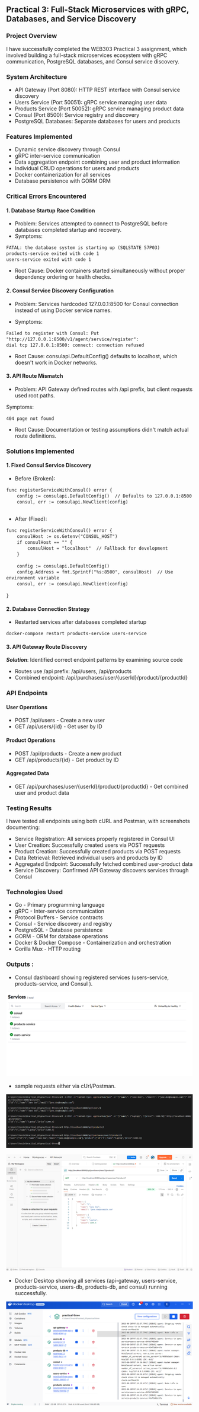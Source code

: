 ## Practical 3: Full-Stack Microservices with gRPC, Databases, and Service Discovery


### Project Overview
I have successfully completed the WEB303 Practical 3 assignment, which involved building a full-stack microservices ecosystem with gRPC communication, PostgreSQL databases, and Consul service discovery.


### System Architecture

 - API Gateway (Port 8080): HTTP REST interface with Consul service discovery
- Users Service (Port 50051): gRPC service managing user data
- Products Service (Port 50052): gRPC service managing product data
- Consul (Port 8500): Service registry and discovery
- PostgreSQL Databases: Separate databases for users and products



### Features Implemented

- Dynamic service discovery through Consul
- gRPC inter-service communication
- Data aggregation endpoint combining user and product information
- Individual CRUD operations for users and products
- Docker containerization for all services
- Database persistence with GORM ORM

### Critical Errors Encountered

#### 1. Database Startup Race Condition
- Problem: Services attempted to connect to PostgreSQL before databases completed startup and recovery.
- Symptoms:
```
FATAL: the database system is starting up (SQLSTATE 57P03)
products-service exited with code 1
users-service exited with code 1

```
- Root Cause: Docker containers started simultaneously without proper dependency ordering or health checks.

#### 2. Consul Service Discovery Configuration

- Problem: Services hardcoded 127.0.0.1:8500 for Consul connection instead of using Docker service names.

- Symptoms:
```
Failed to register with Consul: Put "http://127.0.0.1:8500/v1/agent/service/register": 
dial tcp 127.0.0.1:8500: connect: connection refused
```

- Root Cause: consulapi.DefaultConfig() defaults to localhost, which doesn't work in Docker networks.

####  3. API Route Mismatch
- Problem: API Gateway defined routes with /api prefix, but client requests used root paths.

Symptoms:
```
404 page not found

```

- Root Cause: Documentation or testing assumptions didn't match actual route definitions.

### Solutions Implemented
#### 1. Fixed Consul Service Discovery
- Before (Broken):

```
func registerServiceWithConsul() error {
    config := consulapi.DefaultConfig()  // Defaults to 127.0.0.1:8500
    consul, err := consulapi.NewClient(config)
    
```

- After (Fixed):
```
func registerServiceWithConsul() error {
    consulHost := os.Getenv("CONSUL_HOST")
    if consulHost == "" {
        consulHost = "localhost"  // Fallback for development
    }
    
    config := consulapi.DefaultConfig()
    config.Address = fmt.Sprintf("%s:8500", consulHost)  // Use environment variable
    consul, err := consulapi.NewClient(config)
    
}
```
#### 2. Database Connection Strategy
- Restarted services after databases completed startup

```
docker-compose restart products-service users-service
```

#### 3. API Gateway Route Discovery
***Solution***: Identified correct endpoint patterns by examining source code

- Routes use /api prefix: /api/users, /api/products
- Combined endpoint: /api/purchases/user/{userId}/product/{productId}





### API Endpoints
#### User Operations

- POST /api/users - Create a new user
- GET /api/users/{id} - Get user by ID

#### Product Operations

- POST /api/products - Create a new product
- GET /api/products/{id} - Get product by ID

#### Aggregated Data

-  GET /api/purchases/user/{userId}/product/{productId} - Get combined user and product data

### Testing Results
I have tested all endpoints using both cURL and Postman, with screenshots documenting:

- Service Registration: All services properly registered in Consul UI
- User Creation: Successfully created users via POST requests
- Product Creation: Successfully created products via POST requests
- Data Retrieval: Retrieved individual users and products by ID
- Aggregated Endpoint: Successfully fetched combined user-product data
- Service Discovery: Confirmed API Gateway discovers services through Consul

### Technologies Used

- Go - Primary programming language
- gRPC - Inter-service communication
- Protocol Buffers - Service contracts
- Consul - Service discovery and registry
- PostgreSQL - Database persistence
- GORM - ORM for database operations
- Docker & Docker Compose - Containerization and orchestration
- Gorilla Mux - HTTP routing


### Outputs : 

- Consul dashboard showing registered services (users-service, products-service, and Consul ).


![practical-three/assets/image.png](practical-three/assets/image.png)

- sample requests either via cUrl/Postman.

![practical-three/assets/Screenshot 2025-08-28 133853.png](<practical-three/assets/Screenshot 2025-08-28 133853.png>)


![practical-three/assets/image3.png](practical-three/assets/image3.png)

- Docker Desktop showing all services (api-gateway, users-service, products-service, users-db, products-db, and consul) running successfully.

![alt text](practical-three/assets/image-1.png)



